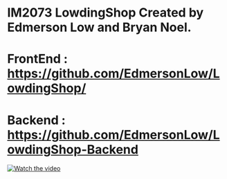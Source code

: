 
# IM2073 LowdingShop Created by Edmerson Low and Bryan Noel.
# FrontEnd : https://github.com/EdmersonLow/LowdingShop/
# Backend  : https://github.com/EdmersonLow/LowdingShop-Backend
[![Watch the video](https://i.imgur.com/v69SxMt.png)](https://drive.google.com/file/d/1tOlxRH5OuW97UPCoHXascd_nApPpjmgo/view?usp=sharing) 
